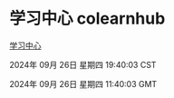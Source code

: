 # 学习中心 colearnhub
[学习中心](http://219.139.198.207:56308/colearnhub/)

2024年 09月 26日 星期四 19:40:03 CST

2024年 09月 26日 星期四 11:40:03 GMT
